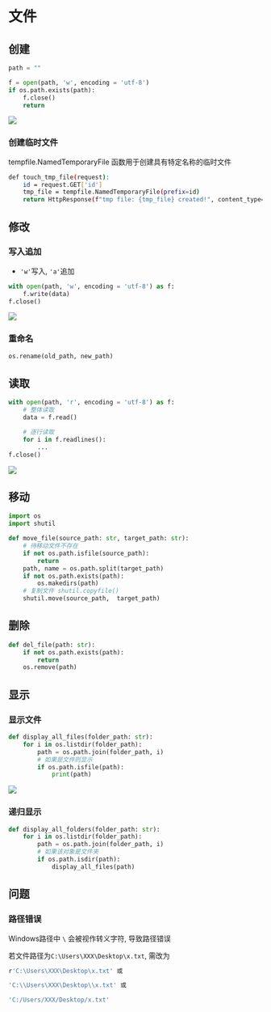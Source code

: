 <!--
 * @Description: 
 * @Version: 1.0
 * @Author: DaLao
 * @Email:  
 * @Date: 2021-09-24 20:37:24
 * @LastEditors: daLao
 * @LastEditTime: 2023-04-23 09:27:56
-->

# 文件

## 创建

```py
path = ""

f = open(path, 'w', encoding = 'utf-8')
if os.path.exists(path):
    f.close()
    return
```

![](https://cdn.hurra.ltd/img/20211225130907.png)

### 创建临时文件

tempfile.NamedTemporaryFile 函数用于创建具有特定名称的临时文件

```sh
def touch_tmp_file(request):
    id = request.GET['id']
    tmp_file = tempfile.NamedTemporaryFile(prefix=id)
    return HttpResponse(f"tmp file: {tmp_file} created!", content_type='text/plain')
```

## 修改

### 写入追加

- `'w'`写入, `'a'`追加

```py
with open(path, 'w', encoding = 'utf-8') as f:
    f.write(data)
f.close()
```

![](https://cdn.hurra.ltd/img/20211225132548.png)

### 重命名
  
```py
os.rename(old_path, new_path)
```

## 读取

```py
with open(path, 'r', encoding = 'utf-8') as f:
    # 整体读取
    data = f.read()

    # 逐行读取
    for i in f.readlines():
        ...
f.close()
```

![](https://cdn.hurra.ltd/img/20211225142026.png)

## 移动

```py
import os
import shutil

def move_file(source_path: str, target_path: str):
    # 待移动文件不存在
    if not os.path.isfile(source_path):
        return
    path, name = os.path.split(target_path)
    if not os.path.exists(path):
        os.makedirs(path)
    # 复制文件 shutil.copyfile() 
    shutil.move(source_path,  target_path)
```

## 删除


```py
def del_file(path: str):
    if not os.path.exists(path):
        return
    os.remove(path)
```

## 显示

### 显示文件

```py
def display_all_files(folder_path: str):
    for i in os.listdir(folder_path):
        path = os.path.join(folder_path, i)
        # 如果是文件则显示
        if os.path.isfile(path):
            print(path)
```

![](https://cdn.hurra.ltd/img/20211225150924.png)

### 递归显示

```py
def display_all_folders(folder_path: str):
    for i in os.listdir(folder_path):
        path = os.path.join(folder_path, i)
        # 如果该对象是文件夹
        if os.path.isdir(path):
            display_all_files(path)
```

## 问题

### 路径错误

Windows路径中 `\` 会被视作转义字符, 导致路径错误

若文件路径为`C:\Users\XXX\Desktop\x.txt`, 需改为

```sh
r'C:\Users\XXX\Desktop\x.txt' 或

'C:\\Users\XXX\Desktop\\x.txt' 或

'C:/Users/XXX/Desktop/x.txt'
```